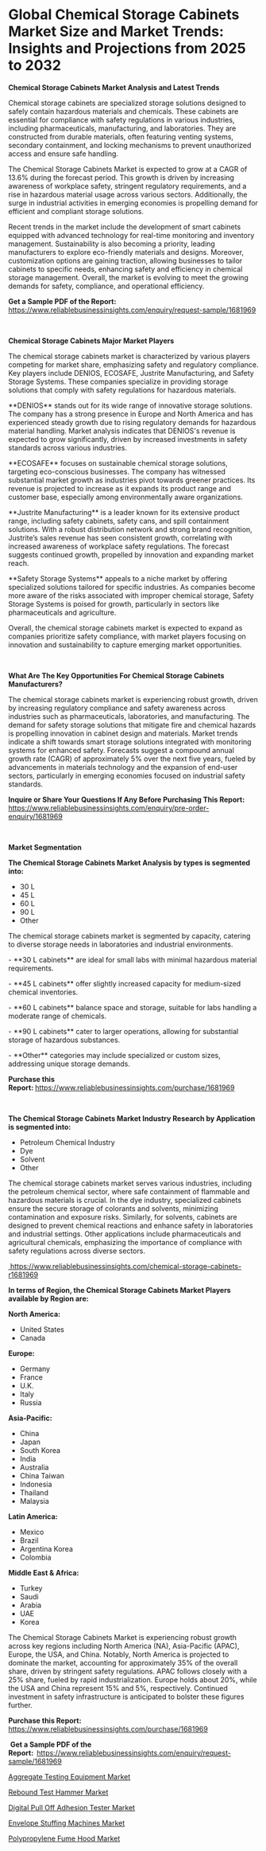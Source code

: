 <p><h1>Global Chemical Storage Cabinets Market Size and Market Trends: Insights and Projections from 2025 to 2032</h1></p><p><strong>Chemical Storage Cabinets Market Analysis and Latest Trends</strong></p>
<p><p>Chemical storage cabinets are specialized storage solutions designed to safely contain hazardous materials and chemicals. These cabinets are essential for compliance with safety regulations in various industries, including pharmaceuticals, manufacturing, and laboratories. They are constructed from durable materials, often featuring venting systems, secondary containment, and locking mechanisms to prevent unauthorized access and ensure safe handling.</p><p>The Chemical Storage Cabinets Market is expected to grow at a CAGR of 13.6% during the forecast period. This growth is driven by increasing awareness of workplace safety, stringent regulatory requirements, and a rise in hazardous material usage across various sectors. Additionally, the surge in industrial activities in emerging economies is propelling demand for efficient and compliant storage solutions.</p><p>Recent trends in the market include the development of smart cabinets equipped with advanced technology for real-time monitoring and inventory management. Sustainability is also becoming a priority, leading manufacturers to explore eco-friendly materials and designs. Moreover, customization options are gaining traction, allowing businesses to tailor cabinets to specific needs, enhancing safety and efficiency in chemical storage management. Overall, the market is evolving to meet the growing demands for safety, compliance, and operational efficiency.</p></p>
<p><strong>Get a Sample PDF of the Report:&nbsp;</strong> <a href="https://www.reliablebusinessinsights.com/enquiry/request-sample/1681969?utm_campaign=62&utm_medium=2&utm_source=Github&utm_content=ia&utm_term=22022025&utm_id=chemical-storage-cabinets">https://www.reliablebusinessinsights.com/enquiry/request-sample/1681969</a></p>
<p>&nbsp;</p>
<p><strong>Chemical Storage Cabinets Major Market Players</strong></p>
<p><p>The chemical storage cabinets market is characterized by various players competing for market share, emphasizing safety and regulatory compliance. Key players include DENIOS, ECOSAFE, Justrite Manufacturing, and Safety Storage Systems. These companies specialize in providing storage solutions that comply with safety regulations for hazardous materials.</p><p>**DENIOS** stands out for its wide range of innovative storage solutions. The company has a strong presence in Europe and North America and has experienced steady growth due to rising regulatory demands for hazardous material handling. Market analysis indicates that DENIOS's revenue is expected to grow significantly, driven by increased investments in safety standards across various industries.</p><p>**ECOSAFE** focuses on sustainable chemical storage solutions, targeting eco-conscious businesses. The company has witnessed substantial market growth as industries pivot towards greener practices. Its revenue is projected to increase as it expands its product range and customer base, especially among environmentally aware organizations.</p><p>**Justrite Manufacturing** is a leader known for its extensive product range, including safety cabinets, safety cans, and spill containment solutions. With a robust distribution network and strong brand recognition, Justrite’s sales revenue has seen consistent growth, correlating with increased awareness of workplace safety regulations. The forecast suggests continued growth, propelled by innovation and expanding market reach.</p><p>**Safety Storage Systems** appeals to a niche market by offering specialized solutions tailored for specific industries. As companies become more aware of the risks associated with improper chemical storage, Safety Storage Systems is poised for growth, particularly in sectors like pharmaceuticals and agriculture.</p><p>Overall, the chemical storage cabinets market is expected to expand as companies prioritize safety compliance, with market players focusing on innovation and sustainability to capture emerging market opportunities.</p></p>
<p>&nbsp;</p>
<p><strong>What Are The Key Opportunities For Chemical Storage Cabinets Manufacturers?</strong></p>
<p><p>The chemical storage cabinets market is experiencing robust growth, driven by increasing regulatory compliance and safety awareness across industries such as pharmaceuticals, laboratories, and manufacturing. The demand for safety storage solutions that mitigate fire and chemical hazards is propelling innovation in cabinet design and materials. Market trends indicate a shift towards smart storage solutions integrated with monitoring systems for enhanced safety. Forecasts suggest a compound annual growth rate (CAGR) of approximately 5% over the next five years, fueled by advancements in materials technology and the expansion of end-user sectors, particularly in emerging economies focused on industrial safety standards.</p></p>
<p><strong>Inquire or Share Your Questions If Any Before Purchasing This Report:</strong> <a href="https://www.reliablebusinessinsights.com/enquiry/pre-order-enquiry/1681969?utm_campaign=62&utm_medium=2&utm_source=Github&utm_content=ia&utm_term=22022025&utm_id=chemical-storage-cabinets">https://www.reliablebusinessinsights.com/enquiry/pre-order-enquiry/1681969</a></p>
<p>&nbsp;</p>
<p><strong>Market Segmentation</strong></p>
<p><strong>The Chemical Storage Cabinets Market Analysis by types is segmented into:</strong></p>
<p><ul><li>30 L</li><li>45 L</li><li>60 L</li><li>90 L</li><li>Other</li></ul></p>
<p><p>The chemical storage cabinets market is segmented by capacity, catering to diverse storage needs in laboratories and industrial environments. </p><p>- **30 L cabinets** are ideal for small labs with minimal hazardous material requirements.  </p><p>- **45 L cabinets** offer slightly increased capacity for medium-sized chemical inventories.</p><p>- **60 L cabinets** balance space and storage, suitable for labs handling a moderate range of chemicals. </p><p>- **90 L cabinets** cater to larger operations, allowing for substantial storage of hazardous substances. </p><p>- **Other** categories may include specialized or custom sizes, addressing unique storage demands.</p></p>
<p><strong>Purchase this Report:&nbsp;</strong><a href="https://www.reliablebusinessinsights.com/purchase/1681969?utm_campaign=62&utm_medium=2&utm_source=Github&utm_content=ia&utm_term=22022025&utm_id=chemical-storage-cabinets">https://www.reliablebusinessinsights.com/purchase/1681969</a></p>
<p>&nbsp;</p>
<p><strong>The Chemical Storage Cabinets Market Industry Research by Application is segmented into:</strong></p>
<p><ul><li>Petroleum Chemical Industry</li><li>Dye</li><li>Solvent</li><li>Other</li></ul></p>
<p><p>The chemical storage cabinets market serves various industries, including the petroleum chemical sector, where safe containment of flammable and hazardous materials is crucial. In the dye industry, specialized cabinets ensure the secure storage of colorants and solvents, minimizing contamination and exposure risks. Similarly, for solvents, cabinets are designed to prevent chemical reactions and enhance safety in laboratories and industrial settings. Other applications include pharmaceuticals and agricultural chemicals, emphasizing the importance of compliance with safety regulations across diverse sectors.</p></p>
<p><a href="https://www.reliablebusinessinsights.com/chemical-storage-cabinets-r1681969?utm_campaign=62&utm_medium=2&utm_source=Github&utm_content=ia&utm_term=22022025&utm_id=chemical-storage-cabinets">&nbsp;https://www.reliablebusinessinsights.com/chemical-storage-cabinets-r1681969</a></p>
<p><strong>In terms of Region, the Chemical Storage Cabinets Market Players available by Region are:</strong></p>
<p>
    <p> <strong> North America: </strong>
        <ul>
            <li>United States</li>
            <li>Canada</li>
        </ul>
        </p> 
    <p> <strong> Europe: </strong>
        <ul>
            <li>Germany</li>
            <li>France</li>
            <li>U.K.</li>
            <li>Italy</li>
            <li>Russia</li>
        </ul>
        </p> 
    <p> <strong> Asia-Pacific: </strong>
        <ul>
            <li>China</li>
            <li>Japan</li>
            <li>South Korea</li>
            <li>India</li>
            <li>Australia</li>
            <li>China Taiwan</li>
            <li>Indonesia</li>
            <li>Thailand</li>
            <li>Malaysia</li>
        </ul>
        </p> 
    <p> <strong> Latin America: </strong>
        <ul>
            <li>Mexico</li>
            <li>Brazil</li>
            <li>Argentina Korea</li>
            <li>Colombia</li>
        </ul>
        </p> 
    <p> <strong> Middle East & Africa: </strong>
        <ul>
            <li>Turkey</li>
            <li>Saudi</li>
            <li>Arabia</li>
            <li>UAE</li>
            <li>Korea</li>
        </ul>
    </p>
    </p>
<p><p>The Chemical Storage Cabinets Market is experiencing robust growth across key regions including North America (NA), Asia-Pacific (APAC), Europe, the USA, and China. Notably, North America is projected to dominate the market, accounting for approximately 35% of the overall share, driven by stringent safety regulations. APAC follows closely with a 25% share, fueled by rapid industrialization. Europe holds about 20%, while the USA and China represent 15% and 5%, respectively. Continued investment in safety infrastructure is anticipated to bolster these figures further.</p></p>
<p><strong>Purchase this Report: </strong><a href="https://www.reliablebusinessinsights.com/purchase/1681969?utm_campaign=62&utm_medium=2&utm_source=Github&utm_content=ia&utm_term=22022025&utm_id=chemical-storage-cabinets">https://www.reliablebusinessinsights.com/purchase/1681969</a></p>
<p>&nbsp;<strong>Get a Sample PDF of the Report:&nbsp;&nbsp;</strong><a href="https://www.reliablebusinessinsights.com/enquiry/request-sample/1681969?utm_campaign=62&utm_medium=2&utm_source=Github&utm_content=ia&utm_term=22022025&utm_id=chemical-storage-cabinets">https://www.reliablebusinessinsights.com/enquiry/request-sample/1681969</a></p>
<p><strong></strong></p>
<p><p><a href="https://github.com/merkinedry7b/Market-Research-Report-List-1/blob/main/aggregate-testing-equipment-market.md?utm_campaign=62&utm_medium=2&utm_source=Github&utm_content=ia&utm_term=22022025&utm_id=chemical-storage-cabinets">Aggregate Testing Equipment Market</a></p><p><a href="https://github.com/urticagebbia/Market-Research-Report-List-1/blob/main/rebound-test-hammer-market.md?utm_campaign=62&utm_medium=2&utm_source=Github&utm_content=ia&utm_term=22022025&utm_id=chemical-storage-cabinets">Rebound Test Hammer Market</a></p><p><a href="https://github.com/wynonachirei9/Market-Research-Report-List-1/blob/main/digital-pull-off-adhesion-tester-market.md?utm_campaign=62&utm_medium=2&utm_source=Github&utm_content=ia&utm_term=22022025&utm_id=chemical-storage-cabinets">Digital Pull Off Adhesion Tester Market</a></p><p><a href="https://github.com/nacrehuipie/Market-Research-Report-List-1/blob/main/envelope-stuffing-machines-market.md?utm_campaign=62&utm_medium=2&utm_source=Github&utm_content=ia&utm_term=22022025&utm_id=chemical-storage-cabinets">Envelope Stuffing Machines Market</a></p><p><a href="https://github.com/forgazerbyjt/Market-Research-Report-List-1/blob/main/polypropylene-fume-hood-market.md?utm_campaign=62&utm_medium=2&utm_source=Github&utm_content=ia&utm_term=22022025&utm_id=chemical-storage-cabinets">Polypropylene Fume Hood Market</a></p></p>